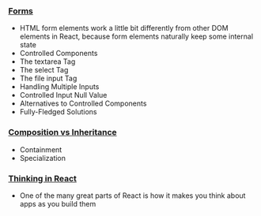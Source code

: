 
### [Forms](https://reactjs.org/docs/forms.html)
- HTML form elements work a little bit differently from other DOM elements in React, because form elements naturally keep some internal state
- Controlled Components
- The textarea Tag
- The select Tag
- The file input Tag
- Handling Multiple Inputs
- Controlled Input Null Value
- Alternatives to Controlled Components
- Fully-Fledged Solutions

### [Composition vs Inheritance](https://reactjs.org/docs/composition-vs-inheritance.html)
- Containment
- Specialization

### [Thinking in React](https://reactjs.org/docs/thinking-in-react.html)
- One of the many great parts of React is how it makes you think about apps as you build them
